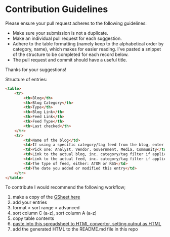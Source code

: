 # Contribution Guidelines

Please ensure your pull request adheres to the following guidelines:

* Make sure your submission is not a duplicate.
* Make an individual pull request for each suggestion.
* Adhere to the table formatting (namely keep to the alphabetical order by category, name), which makes for easier reading. I've pasted a snippet of the structure to be completed for each record below.
* The pull request and commit should have a useful title.

Thanks for your suggestions!

Structure of entries:

```html
<table>
    <tr>
        <th>Blog</th>
        <th>Blog Category</th>
        <th>Type</th>
        <th>Blog Link</th>
        <th>Feed Link</th>
        <th>Feed Type</th>
        <th>Last checked</th>
    </tr>
    <tr>
        <td>Name of the blog</td>
        <td>If using a specific category/tag feed from the blog, enter this here, else use ALL</td>
        <td>Pick one: Analyst, Vendor, Government, Media, Community</td>
        <td>Link to the actual blog, inc. category/tag filter if applicable</td>
        <td>Link to the actual feed, inc. category/tag filter if applicable</td>
        <td>The type of feed, either: ATOM or RSS</td>
        <td>The date you added or modified this entry</td>
    </tr>
</table>
```

To contribute I would recommend the following workflow;

1. make a copy of the [GSheet here](https://docs.google.com/spreadsheets/d/11ebsrFeCaoSup9V3n01tGw4h8vmlVhyQz0kn2EVHM-M/edit?usp=sharing)
2. add your entries
3. format > sort range > advanced
4. sort column C (a-z), sort column A (a-z)
5. copy table contents
6. [paste into this spreadsheet to HTML convertor, setting output as HTML](https://tableconvert.com/excel-to-html)
7. add the generated HTML to the README.md file in this repo